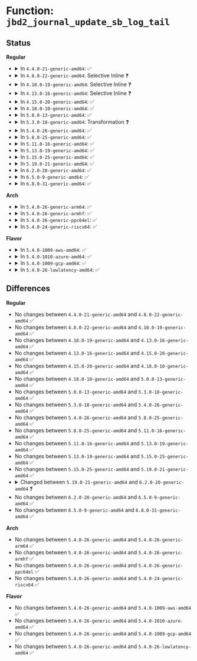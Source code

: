 # Function: <code>jbd2_journal_update_sb_log_tail</code>

## Status
<b>Regular</b>
<ul>
<li>
<details>
<summary>In <code>4.4.0-21-generic-amd64</code>: ✅</summary>

```c
int jbd2_journal_update_sb_log_tail(journal_t * journal, tid_t tail_tid, long unsigned int tail_block, int write_op)
```

```json
{
  "name": "jbd2_journal_update_sb_log_tail",
  "collision_type": "Unique Global",
  "inline_type": "No",
  "funcs": [
    {
      "addr": 18446744071581934720,
      "name": "jbd2_journal_update_sb_log_tail",
      "external": true,
      "loc": "fs/jbd2/journal.c:1381",
      "file": "fs/jbd2/journal.c",
      "inline": "seen, unknown",
      "caller_inline": [],
      "caller_func": [
        "fs/jbd2/commit.c:jbd2_journal_commit_transaction"
      ]
    }
  ],
  "symbols": [
    {
      "addr": 18446744071581934720,
      "name": "jbd2_journal_update_sb_log_tail",
      "section": ".text",
      "bind": "STB_GLOBAL",
      "size": 135
    }
  ]
}
```
</details>
</li>
<li>
<details>
<summary>In <code>4.8.0-22-generic-amd64</code>: Selective Inline ❓</summary>

```c
int jbd2_journal_update_sb_log_tail(journal_t * journal, tid_t tail_tid, long unsigned int tail_block, int write_op)
```

```json
{
  "name": "jbd2_journal_update_sb_log_tail",
  "collision_type": "Unique Global",
  "inline_type": "Selective",
  "funcs": [
    {
      "addr": 18446744071582121600,
      "name": "jbd2_journal_update_sb_log_tail",
      "external": true,
      "loc": "fs/jbd2/journal.c:1409",
      "file": "fs/jbd2/journal.c",
      "inline": "not declared, inlined",
      "caller_inline": [],
      "caller_func": [
        "fs/jbd2/commit.c:jbd2_journal_commit_transaction"
      ]
    }
  ],
  "symbols": [
    {
      "addr": 18446744071582121600,
      "name": "jbd2_journal_update_sb_log_tail",
      "section": ".text",
      "bind": "STB_GLOBAL",
      "size": 135
    }
  ]
}
```
</details>
</li>
<li>
<details>
<summary>In <code>4.10.0-19-generic-amd64</code>: Selective Inline ❓</summary>

```c
int jbd2_journal_update_sb_log_tail(journal_t * journal, tid_t tail_tid, long unsigned int tail_block, int write_op)
```

```json
{
  "name": "jbd2_journal_update_sb_log_tail",
  "collision_type": "Unique Global",
  "inline_type": "Selective",
  "funcs": [
    {
      "addr": 18446744071582211392,
      "name": "jbd2_journal_update_sb_log_tail",
      "external": true,
      "loc": "fs/jbd2/journal.c:1378",
      "file": "fs/jbd2/journal.c",
      "inline": "not declared, inlined",
      "caller_inline": [],
      "caller_func": [
        "fs/jbd2/commit.c:jbd2_journal_commit_transaction"
      ]
    }
  ],
  "symbols": [
    {
      "addr": 18446744071582211392,
      "name": "jbd2_journal_update_sb_log_tail",
      "section": ".text",
      "bind": "STB_GLOBAL",
      "size": 140
    }
  ]
}
```
</details>
</li>
<li>
<details>
<summary>In <code>4.13.0-16-generic-amd64</code>: Selective Inline ❓</summary>

```c
int jbd2_journal_update_sb_log_tail(journal_t * journal, tid_t tail_tid, long unsigned int tail_block, int write_op)
```

```json
{
  "name": "jbd2_journal_update_sb_log_tail",
  "collision_type": "Unique Global",
  "inline_type": "Selective",
  "funcs": [
    {
      "addr": 18446744071582296720,
      "name": "jbd2_journal_update_sb_log_tail",
      "external": true,
      "loc": "fs/jbd2/journal.c:1401",
      "file": "fs/jbd2/journal.c",
      "inline": "not declared, inlined",
      "caller_inline": [],
      "caller_func": [
        "fs/jbd2/commit.c:jbd2_journal_commit_transaction"
      ]
    }
  ],
  "symbols": [
    {
      "addr": 18446744071582296720,
      "name": "jbd2_journal_update_sb_log_tail",
      "section": ".text",
      "bind": "STB_GLOBAL",
      "size": 122
    }
  ]
}
```
</details>
</li>
<li>
<details>
<summary>In <code>4.15.0-20-generic-amd64</code>: ✅</summary>

```c
int jbd2_journal_update_sb_log_tail(journal_t * journal, tid_t tail_tid, long unsigned int tail_block, int write_op)
```

```json
{
  "name": "jbd2_journal_update_sb_log_tail",
  "collision_type": "Unique Global",
  "inline_type": "No",
  "funcs": [
    {
      "addr": 18446744071582445792,
      "name": "jbd2_journal_update_sb_log_tail",
      "external": true,
      "loc": "fs/jbd2/journal.c:1417",
      "file": "fs/jbd2/journal.c",
      "inline": "seen, unknown",
      "caller_inline": [],
      "caller_func": [
        "fs/jbd2/commit.c:jbd2_journal_commit_transaction"
      ]
    }
  ],
  "symbols": [
    {
      "addr": 18446744071582445792,
      "name": "jbd2_journal_update_sb_log_tail",
      "section": ".text",
      "bind": "STB_GLOBAL",
      "size": 122
    }
  ]
}
```
</details>
</li>
<li>
<details>
<summary>In <code>4.18.0-10-generic-amd64</code>: ✅</summary>

```c
int jbd2_journal_update_sb_log_tail(journal_t * journal, tid_t tail_tid, long unsigned int tail_block, int write_op)
```

```json
{
  "name": "jbd2_journal_update_sb_log_tail",
  "collision_type": "Unique Global",
  "inline_type": "No",
  "funcs": [
    {
      "addr": 18446744071582635664,
      "name": "jbd2_journal_update_sb_log_tail",
      "external": true,
      "loc": "fs/jbd2/journal.c:1414",
      "file": "fs/jbd2/journal.c",
      "inline": "seen, unknown",
      "caller_inline": [],
      "caller_func": [
        "fs/jbd2/commit.c:jbd2_journal_commit_transaction"
      ]
    }
  ],
  "symbols": [
    {
      "addr": 18446744071582635664,
      "name": "jbd2_journal_update_sb_log_tail",
      "section": ".text",
      "bind": "STB_GLOBAL",
      "size": 134
    }
  ]
}
```
</details>
</li>
<li>
<details>
<summary>In <code>5.0.0-13-generic-amd64</code>: ✅</summary>

```c
int jbd2_journal_update_sb_log_tail(journal_t * journal, tid_t tail_tid, long unsigned int tail_block, int write_op)
```

```json
{
  "name": "jbd2_journal_update_sb_log_tail",
  "collision_type": "Unique Global",
  "inline_type": "No",
  "funcs": [
    {
      "addr": 18446744071582737408,
      "name": "jbd2_journal_update_sb_log_tail",
      "external": true,
      "loc": "fs/jbd2/journal.c:1414",
      "file": "fs/jbd2/journal.c",
      "inline": "seen, unknown",
      "caller_inline": [],
      "caller_func": [
        "fs/jbd2/commit.c:jbd2_journal_commit_transaction"
      ]
    }
  ],
  "symbols": [
    {
      "addr": 18446744071582737408,
      "name": "jbd2_journal_update_sb_log_tail",
      "section": ".text",
      "bind": "STB_GLOBAL",
      "size": 134
    }
  ]
}
```
</details>
</li>
<li>
<details>
<summary>In <code>5.3.0-18-generic-amd64</code>: Transformation ❓</summary>

```c
int jbd2_journal_update_sb_log_tail(journal_t * journal, tid_t tail_tid, long unsigned int tail_block, int write_op)
```

```json
{
  "name": "jbd2_journal_update_sb_log_tail",
  "collision_type": "Unique Global",
  "inline_type": "No",
  "funcs": [
    {
      "addr": 0,
      "name": "jbd2_journal_update_sb_log_tail",
      "external": true,
      "loc": "fs/jbd2/journal.c:1405",
      "file": "fs/jbd2/journal.c",
      "inline": "seen, unknown",
      "caller_inline": [],
      "caller_func": [
        "fs/jbd2/commit.c:jbd2_journal_commit_transaction"
      ]
    }
  ],
  "symbols": [
    {
      "addr": 18446744071582914996,
      "name": "jbd2_journal_update_sb_log_tail.cold",
      "section": ".text",
      "bind": "STB_LOCAL",
      "size": 19
    },
    {
      "addr": 18446744071582911280,
      "name": "jbd2_journal_update_sb_log_tail",
      "section": ".text",
      "bind": "STB_GLOBAL",
      "size": 185
    }
  ]
}
```
</details>
</li>
<li>
<details>
<summary>In <code>5.4.0-26-generic-amd64</code>: ✅</summary>

```c
int jbd2_journal_update_sb_log_tail(journal_t * journal, tid_t tail_tid, long unsigned int tail_block, int write_op)
```

```json
{
  "name": "jbd2_journal_update_sb_log_tail",
  "collision_type": "Unique Global",
  "inline_type": "No",
  "funcs": [
    {
      "addr": 18446744071583017840,
      "name": "jbd2_journal_update_sb_log_tail",
      "external": true,
      "loc": "fs/jbd2/journal.c:1404",
      "file": "fs/jbd2/journal.c",
      "inline": "seen, unknown",
      "caller_inline": [],
      "caller_func": [
        "fs/jbd2/commit.c:jbd2_journal_commit_transaction"
      ]
    }
  ],
  "symbols": [
    {
      "addr": 18446744071583017840,
      "name": "jbd2_journal_update_sb_log_tail",
      "section": ".text",
      "bind": "STB_GLOBAL",
      "size": 186
    }
  ]
}
```
</details>
</li>
<li>
<details>
<summary>In <code>5.8.0-25-generic-amd64</code>: ✅</summary>

```c
int jbd2_journal_update_sb_log_tail(journal_t * journal, tid_t tail_tid, long unsigned int tail_block, int write_op)
```

```json
{
  "name": "jbd2_journal_update_sb_log_tail",
  "collision_type": "Unique Global",
  "inline_type": "No",
  "funcs": [
    {
      "addr": 18446744071583335184,
      "name": "jbd2_journal_update_sb_log_tail",
      "external": true,
      "loc": "fs/jbd2/journal.c:1425",
      "file": "fs/jbd2/journal.c",
      "inline": "seen, unknown",
      "caller_inline": [],
      "caller_func": [
        "fs/jbd2/commit.c:jbd2_journal_commit_transaction",
        "fs/jbd2/journal.c:journal_reset",
        "fs/jbd2/journal.c:__jbd2_update_log_tail"
      ]
    }
  ],
  "symbols": [
    {
      "addr": 18446744071583335184,
      "name": "jbd2_journal_update_sb_log_tail",
      "section": ".text",
      "bind": "STB_GLOBAL",
      "size": 186
    }
  ]
}
```
</details>
</li>
<li>
<details>
<summary>In <code>5.11.0-16-generic-amd64</code>: ✅</summary>

```c
int jbd2_journal_update_sb_log_tail(journal_t * journal, tid_t tail_tid, long unsigned int tail_block, int write_op)
```

```json
{
  "name": "jbd2_journal_update_sb_log_tail",
  "collision_type": "Unique Global",
  "inline_type": "No",
  "funcs": [
    {
      "addr": 18446744071583452752,
      "name": "jbd2_journal_update_sb_log_tail",
      "external": true,
      "loc": "fs/jbd2/journal.c:1613",
      "file": "fs/jbd2/journal.c",
      "inline": "seen, unknown",
      "caller_inline": [],
      "caller_func": [
        "fs/jbd2/commit.c:jbd2_journal_commit_transaction",
        "fs/jbd2/journal.c:journal_reset",
        "fs/jbd2/journal.c:__jbd2_update_log_tail"
      ]
    }
  ],
  "symbols": [
    {
      "addr": 18446744071583452752,
      "name": "jbd2_journal_update_sb_log_tail",
      "section": ".text",
      "bind": "STB_GLOBAL",
      "size": 186
    }
  ]
}
```
</details>
</li>
<li>
<details>
<summary>In <code>5.13.0-19-generic-amd64</code>: ✅</summary>

```c
int jbd2_journal_update_sb_log_tail(journal_t * journal, tid_t tail_tid, long unsigned int tail_block, int write_op)
```

```json
{
  "name": "jbd2_journal_update_sb_log_tail",
  "collision_type": "Unique Global",
  "inline_type": "No",
  "funcs": [
    {
      "addr": 18446744071583475168,
      "name": "jbd2_journal_update_sb_log_tail",
      "external": true,
      "loc": "fs/jbd2/journal.c:1613",
      "file": "fs/jbd2/journal.c",
      "inline": "seen, unknown",
      "caller_inline": [],
      "caller_func": [
        "fs/jbd2/commit.c:jbd2_journal_commit_transaction",
        "fs/jbd2/journal.c:journal_reset",
        "fs/jbd2/journal.c:__jbd2_update_log_tail"
      ]
    }
  ],
  "symbols": [
    {
      "addr": 18446744071583475168,
      "name": "jbd2_journal_update_sb_log_tail",
      "section": ".text",
      "bind": "STB_GLOBAL",
      "size": 186
    }
  ]
}
```
</details>
</li>
<li>
<details>
<summary>In <code>5.15.0-25-generic-amd64</code>: ✅</summary>

```c
int jbd2_journal_update_sb_log_tail(journal_t * journal, tid_t tail_tid, long unsigned int tail_block, int write_op)
```

```json
{
  "name": "jbd2_journal_update_sb_log_tail",
  "collision_type": "Unique Global",
  "inline_type": "No",
  "funcs": [
    {
      "addr": 18446744071583829312,
      "name": "jbd2_journal_update_sb_log_tail",
      "external": true,
      "loc": "fs/jbd2/journal.c:1661",
      "file": "fs/jbd2/journal.c",
      "inline": "seen, unknown",
      "caller_inline": [],
      "caller_func": [
        "fs/jbd2/commit.c:jbd2_journal_commit_transaction",
        "fs/jbd2/journal.c:journal_reset"
      ]
    }
  ],
  "symbols": [
    {
      "addr": 18446744071583829312,
      "name": "jbd2_journal_update_sb_log_tail",
      "section": ".text",
      "bind": "STB_GLOBAL",
      "size": 220
    }
  ]
}
```
</details>
</li>
<li>
<details>
<summary>In <code>5.19.0-21-generic-amd64</code>: ✅</summary>

```c
int jbd2_journal_update_sb_log_tail(journal_t * journal, tid_t tail_tid, long unsigned int tail_block, int write_op)
```

```json
{
  "name": "jbd2_journal_update_sb_log_tail",
  "collision_type": "Unique Global",
  "inline_type": "No",
  "funcs": [
    {
      "addr": 18446744071584396784,
      "name": "jbd2_journal_update_sb_log_tail",
      "external": true,
      "loc": "fs/jbd2/journal.c:1667",
      "file": "fs/jbd2/journal.c",
      "inline": "seen, unknown",
      "caller_inline": [],
      "caller_func": [
        "fs/jbd2/commit.c:jbd2_journal_commit_transaction",
        "fs/jbd2/journal.c:journal_reset"
      ]
    }
  ],
  "symbols": [
    {
      "addr": 18446744071584396784,
      "name": "jbd2_journal_update_sb_log_tail",
      "section": ".text",
      "bind": "STB_GLOBAL",
      "size": 222
    }
  ]
}
```
</details>
</li>
<li>
<details>
<summary>In <code>6.2.0-20-generic-amd64</code>: ✅</summary>

```c
int jbd2_journal_update_sb_log_tail(journal_t * journal, tid_t tail_tid, long unsigned int tail_block, blk_opf_t write_flags)
```

```json
{
  "name": "jbd2_journal_update_sb_log_tail",
  "collision_type": "Unique Global",
  "inline_type": "No",
  "funcs": [
    {
      "addr": 18446744071585051344,
      "name": "jbd2_journal_update_sb_log_tail",
      "external": true,
      "loc": "fs/jbd2/journal.c:1672",
      "file": "fs/jbd2/journal.c",
      "inline": "seen, unknown",
      "caller_inline": [],
      "caller_func": [
        "fs/jbd2/commit.c:jbd2_journal_commit_transaction",
        "fs/jbd2/journal.c:journal_reset"
      ]
    }
  ],
  "symbols": [
    {
      "addr": 18446744071585051344,
      "name": "jbd2_journal_update_sb_log_tail",
      "section": ".text",
      "bind": "STB_GLOBAL",
      "size": 222
    }
  ]
}
```
</details>
</li>
<li>
<details>
<summary>In <code>6.5.0-9-generic-amd64</code>: ✅</summary>

```c
int jbd2_journal_update_sb_log_tail(journal_t * journal, tid_t tail_tid, long unsigned int tail_block, blk_opf_t write_flags)
```

```json
{
  "name": "jbd2_journal_update_sb_log_tail",
  "collision_type": "Unique Global",
  "inline_type": "No",
  "funcs": [
    {
      "addr": 18446744071585279296,
      "name": "jbd2_journal_update_sb_log_tail",
      "external": true,
      "loc": "fs/jbd2/journal.c:1685",
      "file": "fs/jbd2/journal.c",
      "inline": "seen, unknown",
      "caller_inline": [],
      "caller_func": [
        "fs/jbd2/commit.c:jbd2_journal_commit_transaction",
        "fs/jbd2/journal.c:journal_reset"
      ]
    }
  ],
  "symbols": [
    {
      "addr": 18446744071585279296,
      "name": "jbd2_journal_update_sb_log_tail",
      "section": ".text",
      "bind": "STB_GLOBAL",
      "size": 222
    }
  ]
}
```
</details>
</li>
<li>
<details>
<summary>In <code>6.8.0-31-generic-amd64</code>: ✅</summary>

```c
int jbd2_journal_update_sb_log_tail(journal_t * journal, tid_t tail_tid, long unsigned int tail_block, blk_opf_t write_flags)
```

```json
{
  "name": "jbd2_journal_update_sb_log_tail",
  "collision_type": "Unique Global",
  "inline_type": "No",
  "funcs": [
    {
      "addr": 18446744071585512864,
      "name": "jbd2_journal_update_sb_log_tail",
      "external": true,
      "loc": "fs/jbd2/journal.c:1856",
      "file": "fs/jbd2/journal.c",
      "inline": "seen, unknown",
      "caller_inline": [],
      "caller_func": [
        "fs/jbd2/commit.c:jbd2_journal_commit_transaction",
        "fs/jbd2/journal.c:journal_reset"
      ]
    }
  ],
  "symbols": [
    {
      "addr": 18446744071585512864,
      "name": "jbd2_journal_update_sb_log_tail",
      "section": ".text",
      "bind": "STB_GLOBAL",
      "size": 254
    }
  ]
}
```
</details>
</li>
</ul>
<b>Arch</b>
<ul>
<li>
<details>
<summary>In <code>5.4.0-26-generic-arm64</code>: ✅</summary>

```c
int jbd2_journal_update_sb_log_tail(journal_t * journal, tid_t tail_tid, long unsigned int tail_block, int write_op)
```

```json
{
  "name": "jbd2_journal_update_sb_log_tail",
  "collision_type": "Unique Global",
  "inline_type": "No",
  "funcs": [
    {
      "addr": 18446603336494710576,
      "name": "jbd2_journal_update_sb_log_tail",
      "external": true,
      "loc": "fs/jbd2/journal.c:1404",
      "file": "fs/jbd2/journal.c",
      "inline": "seen, unknown",
      "caller_inline": [],
      "caller_func": [
        "fs/jbd2/commit.c:jbd2_journal_commit_transaction"
      ]
    }
  ],
  "symbols": [
    {
      "addr": 18446603336494710576,
      "name": "jbd2_journal_update_sb_log_tail",
      "section": ".text",
      "bind": "STB_GLOBAL",
      "size": 360
    }
  ]
}
```
</details>
</li>
<li>
<details>
<summary>In <code>5.4.0-26-generic-armhf</code>: ✅</summary>

```c
int jbd2_journal_update_sb_log_tail(journal_t * journal, tid_t tail_tid, long unsigned int tail_block, int write_op)
```

```json
{
  "name": "jbd2_journal_update_sb_log_tail",
  "collision_type": "Unique Global",
  "inline_type": "No",
  "funcs": [
    {
      "addr": 3228147160,
      "name": "jbd2_journal_update_sb_log_tail",
      "external": true,
      "loc": "fs/jbd2/journal.c:1404",
      "file": "fs/jbd2/journal.c",
      "inline": "seen, unknown",
      "caller_inline": [],
      "caller_func": [
        "fs/jbd2/commit.c:jbd2_journal_commit_transaction"
      ]
    }
  ],
  "symbols": [
    {
      "addr": 3228147160,
      "name": "jbd2_journal_update_sb_log_tail",
      "section": ".text",
      "bind": "STB_GLOBAL",
      "size": 336
    }
  ]
}
```
</details>
</li>
<li>
<details>
<summary>In <code>5.4.0-26-generic-ppc64el</code>: ✅</summary>

```c
int jbd2_journal_update_sb_log_tail(journal_t * journal, tid_t tail_tid, long unsigned int tail_block, int write_op)
```

```json
{
  "name": "jbd2_journal_update_sb_log_tail",
  "collision_type": "Unique Global",
  "inline_type": "No",
  "funcs": [
    {
      "addr": 13835058055288532048,
      "name": "jbd2_journal_update_sb_log_tail",
      "external": true,
      "loc": "fs/jbd2/journal.c:1404",
      "file": "fs/jbd2/journal.c",
      "inline": "seen, unknown",
      "caller_inline": [],
      "caller_func": [
        "fs/jbd2/commit.c:jbd2_journal_commit_transaction"
      ]
    }
  ],
  "symbols": [
    {
      "addr": 13835058055288532048,
      "name": "jbd2_journal_update_sb_log_tail",
      "section": ".text",
      "bind": "STB_GLOBAL",
      "size": 328
    }
  ]
}
```
</details>
</li>
<li>
<details>
<summary>In <code>5.4.0-24-generic-riscv64</code>: ✅</summary>

```c
int jbd2_journal_update_sb_log_tail(journal_t * journal, tid_t tail_tid, long unsigned int tail_block, int write_op)
```

```json
{
  "name": "jbd2_journal_update_sb_log_tail",
  "collision_type": "Unique Global",
  "inline_type": "No",
  "funcs": [
    {
      "addr": 18446743936274062096,
      "name": "jbd2_journal_update_sb_log_tail",
      "external": true,
      "loc": "fs/jbd2/journal.c:1404",
      "file": "fs/jbd2/journal.c",
      "inline": "seen, unknown",
      "caller_inline": [],
      "caller_func": [
        "fs/jbd2/commit.c:jbd2_journal_commit_transaction"
      ]
    }
  ],
  "symbols": [
    {
      "addr": 18446743936274062096,
      "name": "jbd2_journal_update_sb_log_tail",
      "section": ".text",
      "bind": "STB_GLOBAL",
      "size": 262
    }
  ]
}
```
</details>
</li>
</ul>
<b>Flavor</b>
<ul>
<li>
<details>
<summary>In <code>5.4.0-1009-aws-amd64</code>: ✅</summary>

```c
int jbd2_journal_update_sb_log_tail(journal_t * journal, tid_t tail_tid, long unsigned int tail_block, int write_op)
```

```json
{
  "name": "jbd2_journal_update_sb_log_tail",
  "collision_type": "Unique Global",
  "inline_type": "No",
  "funcs": [
    {
      "addr": 18446744071582986576,
      "name": "jbd2_journal_update_sb_log_tail",
      "external": true,
      "loc": "fs/jbd2/journal.c:1404",
      "file": "fs/jbd2/journal.c",
      "inline": "seen, unknown",
      "caller_inline": [],
      "caller_func": [
        "fs/jbd2/commit.c:jbd2_journal_commit_transaction"
      ]
    }
  ],
  "symbols": [
    {
      "addr": 18446744071582986576,
      "name": "jbd2_journal_update_sb_log_tail",
      "section": ".text",
      "bind": "STB_GLOBAL",
      "size": 186
    }
  ]
}
```
</details>
</li>
<li>
<details>
<summary>In <code>5.4.0-1010-azure-amd64</code>: ✅</summary>

```c
int jbd2_journal_update_sb_log_tail(journal_t * journal, tid_t tail_tid, long unsigned int tail_block, int write_op)
```

```json
{
  "name": "jbd2_journal_update_sb_log_tail",
  "collision_type": "Unique Global",
  "inline_type": "No",
  "funcs": [
    {
      "addr": 18446744071582923728,
      "name": "jbd2_journal_update_sb_log_tail",
      "external": true,
      "loc": "fs/jbd2/journal.c:1404",
      "file": "fs/jbd2/journal.c",
      "inline": "seen, unknown",
      "caller_inline": [],
      "caller_func": [
        "fs/jbd2/commit.c:jbd2_journal_commit_transaction"
      ]
    }
  ],
  "symbols": [
    {
      "addr": 18446744071582923728,
      "name": "jbd2_journal_update_sb_log_tail",
      "section": ".text",
      "bind": "STB_GLOBAL",
      "size": 186
    }
  ]
}
```
</details>
</li>
<li>
<details>
<summary>In <code>5.4.0-1009-gcp-amd64</code>: ✅</summary>

```c
int jbd2_journal_update_sb_log_tail(journal_t * journal, tid_t tail_tid, long unsigned int tail_block, int write_op)
```

```json
{
  "name": "jbd2_journal_update_sb_log_tail",
  "collision_type": "Unique Global",
  "inline_type": "No",
  "funcs": [
    {
      "addr": 18446744071582975184,
      "name": "jbd2_journal_update_sb_log_tail",
      "external": true,
      "loc": "fs/jbd2/journal.c:1404",
      "file": "fs/jbd2/journal.c",
      "inline": "seen, unknown",
      "caller_inline": [],
      "caller_func": [
        "fs/jbd2/commit.c:jbd2_journal_commit_transaction"
      ]
    }
  ],
  "symbols": [
    {
      "addr": 18446744071582975184,
      "name": "jbd2_journal_update_sb_log_tail",
      "section": ".text",
      "bind": "STB_GLOBAL",
      "size": 186
    }
  ]
}
```
</details>
</li>
<li>
<details>
<summary>In <code>5.4.0-26-lowlatency-amd64</code>: ✅</summary>

```c
int jbd2_journal_update_sb_log_tail(journal_t * journal, tid_t tail_tid, long unsigned int tail_block, int write_op)
```

```json
{
  "name": "jbd2_journal_update_sb_log_tail",
  "collision_type": "Unique Global",
  "inline_type": "No",
  "funcs": [
    {
      "addr": 18446744071583063840,
      "name": "jbd2_journal_update_sb_log_tail",
      "external": true,
      "loc": "fs/jbd2/journal.c:1404",
      "file": "fs/jbd2/journal.c",
      "inline": "seen, unknown",
      "caller_inline": [],
      "caller_func": [
        "fs/jbd2/commit.c:jbd2_journal_commit_transaction"
      ]
    }
  ],
  "symbols": [
    {
      "addr": 18446744071583063840,
      "name": "jbd2_journal_update_sb_log_tail",
      "section": ".text",
      "bind": "STB_GLOBAL",
      "size": 184
    }
  ]
}
```
</details>
</li>
</ul>

## Differences
<b>Regular</b>
<ul>
<li>
No changes between <code>4.4.0-21-generic-amd64</code> and <code>4.8.0-22-generic-amd64</code> ✅
</li>
<li>
No changes between <code>4.8.0-22-generic-amd64</code> and <code>4.10.0-19-generic-amd64</code> ✅
</li>
<li>
No changes between <code>4.10.0-19-generic-amd64</code> and <code>4.13.0-16-generic-amd64</code> ✅
</li>
<li>
No changes between <code>4.13.0-16-generic-amd64</code> and <code>4.15.0-20-generic-amd64</code> ✅
</li>
<li>
No changes between <code>4.15.0-20-generic-amd64</code> and <code>4.18.0-10-generic-amd64</code> ✅
</li>
<li>
No changes between <code>4.18.0-10-generic-amd64</code> and <code>5.0.0-13-generic-amd64</code> ✅
</li>
<li>
No changes between <code>5.0.0-13-generic-amd64</code> and <code>5.3.0-18-generic-amd64</code> ✅
</li>
<li>
No changes between <code>5.3.0-18-generic-amd64</code> and <code>5.4.0-26-generic-amd64</code> ✅
</li>
<li>
No changes between <code>5.4.0-26-generic-amd64</code> and <code>5.8.0-25-generic-amd64</code> ✅
</li>
<li>
No changes between <code>5.8.0-25-generic-amd64</code> and <code>5.11.0-16-generic-amd64</code> ✅
</li>
<li>
No changes between <code>5.11.0-16-generic-amd64</code> and <code>5.13.0-19-generic-amd64</code> ✅
</li>
<li>
No changes between <code>5.13.0-19-generic-amd64</code> and <code>5.15.0-25-generic-amd64</code> ✅
</li>
<li>
No changes between <code>5.15.0-25-generic-amd64</code> and <code>5.19.0-21-generic-amd64</code> ✅
</li>
<li>
<details>
<summary>Changed between <code>5.19.0-21-generic-amd64</code> and <code>6.2.0-20-generic-amd64</code> ❓</summary>
<ul>
<li>
<b>Param added. </b>
<code>blk_opf_t write_flags</code>
</li>
<li>
<b>Param removed. </b>
<code>int write_op</code>
</li>
</ul>
</details>
</li>
<li>
No changes between <code>6.2.0-20-generic-amd64</code> and <code>6.5.0-9-generic-amd64</code> ✅
</li>
<li>
No changes between <code>6.5.0-9-generic-amd64</code> and <code>6.8.0-31-generic-amd64</code> ✅
</li>
</ul>
<b>Arch</b>
<ul>
<li>
No changes between <code>5.4.0-26-generic-amd64</code> and <code>5.4.0-26-generic-arm64</code> ✅
</li>
<li>
No changes between <code>5.4.0-26-generic-amd64</code> and <code>5.4.0-26-generic-armhf</code> ✅
</li>
<li>
No changes between <code>5.4.0-26-generic-amd64</code> and <code>5.4.0-26-generic-ppc64el</code> ✅
</li>
<li>
No changes between <code>5.4.0-26-generic-amd64</code> and <code>5.4.0-24-generic-riscv64</code> ✅
</li>
</ul>
<b>Flavor</b>
<ul>
<li>
No changes between <code>5.4.0-26-generic-amd64</code> and <code>5.4.0-1009-aws-amd64</code> ✅
</li>
<li>
No changes between <code>5.4.0-26-generic-amd64</code> and <code>5.4.0-1010-azure-amd64</code> ✅
</li>
<li>
No changes between <code>5.4.0-26-generic-amd64</code> and <code>5.4.0-1009-gcp-amd64</code> ✅
</li>
<li>
No changes between <code>5.4.0-26-generic-amd64</code> and <code>5.4.0-26-lowlatency-amd64</code> ✅
</li>
</ul>
